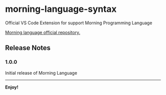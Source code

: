 # morning-language-syntax
Official VS Code Extension for support Morning Programming Language

[Morning language official repository.](https://github.com/alexeev-prog/morning.lang)

<!-- ## Requirements

If you have any requirements or dependencies, add a section describing those and how to install and configure them.

## Extension Settings

Include if your extension adds any VS Code settings through the `contributes.configuration` extension point.

For example:

This extension contributes the following settings:

* `myExtension.enable`: Enable/disable this extension.
* `myExtension.thing`: Set to `blah` to do something. -->

## Release Notes

### 1.0.0

Initial release of Morning Language

<!-- ### 1.0.1

Fixed issue #.

### 1.1.0

Added features X, Y, and Z. -->

---

**Enjoy!**

